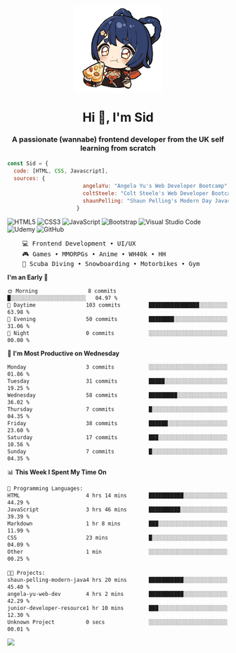 <p align="center">
<img align="center" src="imgs/HuTaoPizza.gif" alt="Logo">
</p>
<h1 align="center">Hi 👋, I'm Sid</h1>
<h3 align="center">A passionate (wannabe) frontend developer from the UK self learning from scratch</h3>


```javascript
const Sid = {
  code: [HTML, CSS, Javascript],
  sources: {
                        angelaYu: "Angela Yu's Web Developer Bootcamp",
                        coltSteele: "Colt Steele's Web Developer Bootcamp",
                        shaunPelling: "Shaun Pelling's Modern Day Javascript"
                      }
```

![HTML5](https://img.shields.io/badge/html5-%23E34F26.svg?style=for-the-badge&logo=html5&logoColor=white)
![CSS3](https://img.shields.io/badge/css3-%231572B6.svg?style=for-the-badge&logo=css3&logoColor=white)
![JavaScript](https://img.shields.io/badge/javascript-%23323330.svg?style=for-the-badge&logo=javascript&logoColor=%23F7DF1E)
![Bootstrap](https://img.shields.io/badge/bootstrap-%238511FA.svg?style=for-the-badge&logo=bootstrap&logoColor=white)
![Visual Studio Code](https://img.shields.io/badge/Visual%20Studio%20Code-0078d7.svg?style=for-the-badge&logo=visual-studio-code&logoColor=white)
![Udemy](https://img.shields.io/badge/Udemy-A435F0?style=for-the-badge&logo=Udemy&logoColor=white)
![GitHub](https://img.shields.io/badge/github-%23121011.svg?style=for-the-badge&logo=github&logoColor=white)

<pre>
    💻 Frontend Development • UI/UX 
    🎮 Games • MMORPGs • Anime • WH40k • HH 
    💪 Scuba Diving • Snowboarding • Motorbikes • Gym
</pre>

<!--START_SECTION:waka-->
**I'm an Early 🐤** 

```text
🌞 Morning                8 commits           █░░░░░░░░░░░░░░░░░░░░░░░░   04.97 % 
🌆 Daytime                103 commits         ████████████████░░░░░░░░░   63.98 % 
🌃 Evening                50 commits          ████████░░░░░░░░░░░░░░░░░   31.06 % 
🌙 Night                  0 commits           ░░░░░░░░░░░░░░░░░░░░░░░░░   00.00 % 
```
📅 **I'm Most Productive on Wednesday** 

```text
Monday                   3 commits           ░░░░░░░░░░░░░░░░░░░░░░░░░   01.86 % 
Tuesday                  31 commits          █████░░░░░░░░░░░░░░░░░░░░   19.25 % 
Wednesday                58 commits          █████████░░░░░░░░░░░░░░░░   36.02 % 
Thursday                 7 commits           █░░░░░░░░░░░░░░░░░░░░░░░░   04.35 % 
Friday                   38 commits          ██████░░░░░░░░░░░░░░░░░░░   23.60 % 
Saturday                 17 commits          ███░░░░░░░░░░░░░░░░░░░░░░   10.56 % 
Sunday                   7 commits           █░░░░░░░░░░░░░░░░░░░░░░░░   04.35 % 
```


📊 **This Week I Spent My Time On** 

```text
💬 Programming Languages: 
HTML                     4 hrs 14 mins       ███████████░░░░░░░░░░░░░░   44.29 % 
JavaScript               3 hrs 46 mins       ██████████░░░░░░░░░░░░░░░   39.39 % 
Markdown                 1 hr 8 mins         ███░░░░░░░░░░░░░░░░░░░░░░   11.99 % 
CSS                      23 mins             █░░░░░░░░░░░░░░░░░░░░░░░░   04.09 % 
Other                    1 min               ░░░░░░░░░░░░░░░░░░░░░░░░░   00.25 % 

🐱‍💻 Projects: 
shaun-pelling-modern-java4 hrs 20 mins       ███████████░░░░░░░░░░░░░░   45.40 % 
angela-yu-web-dev        4 hrs 2 mins        ███████████░░░░░░░░░░░░░░   42.29 % 
junior-developer-resource1 hr 10 mins        ███░░░░░░░░░░░░░░░░░░░░░░   12.30 % 
Unknown Project          0 secs              ░░░░░░░░░░░░░░░░░░░░░░░░░   00.01 % 
```


<!--END_SECTION:waka-->

<a href="">![](https://komarev.com/ghpvc/?username=sedaryildirim&style=for-the-badge)</a>
